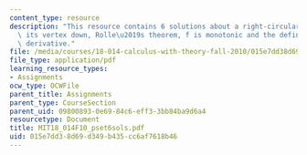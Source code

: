 ```yaml
---
content_type: resource
description: "This resource contains 6 solutions about a right-circular cone with\
  \ its vertex down, Rolle\u2019s theorem, f is monotonic and the definition of the\
  \ derivative."
file: /media/courses/18-014-calculus-with-theory-fall-2010/015e7dd38d69d349b435cc6af7618b46_MIT18_014F10_pset6sols.pdf
file_type: application/pdf
learning_resource_types:
- Assignments
ocw_type: OCWFile
parent_title: Assignments
parent_type: CourseSection
parent_uid: 09800893-0e69-84c6-eff3-3bb84ba9d6a4
resourcetype: Document
title: MIT18_014F10_pset6sols.pdf
uid: 015e7dd3-8d69-d349-b435-cc6af7618b46
---
```

